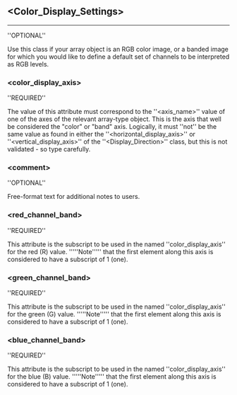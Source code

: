 ## &lt;Color_Display_Settings&gt; 
----
''OPTIONAL''

Use this class if your array object is an RGB color image, or a banded image for which you would like to define a default set of channels to be interpreted as RGB levels.

### &lt;color_display_axis&gt; 



''REQUIRED''

The value of this attribute must correspond to the ''&lt;axis_name&gt;'' value of one of the axes of the relevant array-type object.  This is the axis that well be
considered the "color" or "band" axis.  Logically, it must ''not'' be the same
value as found in either the ''&lt;horizontal_display_axis&gt;'' or ''&lt;vertical_display_axis&gt;'' of the ''&lt;Display_Direction&gt;'' class, but this is not validated - so type carefully.

### &lt;comment&gt; 



''OPTIONAL''

Free-format text for additional notes to users.

### &lt;red_channel_band&gt; 



''REQUIRED''

This attribute is the subscript to be used in the named ''color_display_axis'' 
for the red (R) value.  '''''Note''''' that the first element along this axis is considered to have a subscript of 1 (one).

### &lt;green_channel_band&gt; 



''REQUIRED''

This attribute is the subscript to be used in the named ''color_display_axis'' for the green (G) value.  '''''Note''''' that the first element along this axis is considered to have a subscript of 1 (one).

### &lt;blue_channel_band&gt; 



''REQUIRED''

This attribute is the subscript to be used in the named ''color_display_axis'' for the blue (B) value.  '''''Note''''' that the first element along this axis is considered to have a subscript of 1 (one).